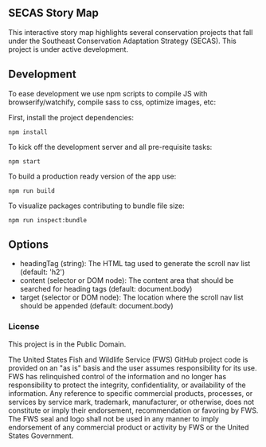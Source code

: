 ## SECAS Story Map

This interactive story map highlights several conservation projects that fall under the Southeast Conservation Adaptation Strategy (SECAS).  This project is under active development.

## Development

To ease development we use npm scripts to compile JS with browserify/watchify, compile sass to css, optimize images, etc:

First, install the project dependencies:

`npm install`

To kick off the development server and all pre-requisite tasks:

`npm start`

To build a production ready version of the app use:

`npm run build`

To visualize packages contributing to bundle file size:

`npm run inspect:bundle`

## Options

 - headingTag (string): The HTML tag used to generate the scroll nav list (default: 'h2')
 - content (selector or DOM node): The content area that should be searched for heading tags (default: document.body)
 - target (selector or DOM node): The location where the scroll nav list should be appended (default: document.body)

### License

This project is in the Public Domain.

The United States Fish and Wildlife Service (FWS) GitHub project code is provided on an "as is" basis and the user assumes responsibility for its use. FWS has relinquished control
of the information and no longer has responsibility to protect the integrity, confidentiality, or availability of the information. Any reference to specific commercial products, processes, or services by service mark, trademark, manufacturer, or otherwise, does not constitute or imply their endorsement, recommendation or favoring by FWS. The FWS seal and logo shall not be used in any manner to imply endorsement of any commercial product or activity by FWS or the United States Government.
